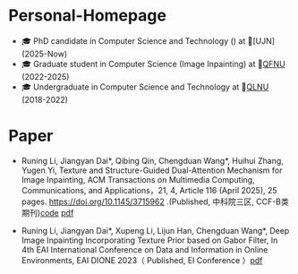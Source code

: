 # Personal-Homepage

* 🎓 PhD candidate in Computer Science and Technology () at 🏫[UJN] (2025-Now)
* 🎓 Graduate student in Computer Science (Image Inpainting) at 🏫[QFNU](https://www.qfnu.edu.cn/) (2022-2025)
* 🎓 Undergraduate in Computer Science and Technology at 🏫[QLNU](https://www.qlnu.edu.cn/) (2018-2022)

# Paper
* Runing Li, Jiangyan Dai*, Qibing Qin, Chengduan Wang*, Huihui Zhang, Yugen Yi, Texture and Structure-Guided Dual-Attention Mechanism for Image Inpainting, ACM Transactions on Multimedia Computing, Communications, and Applications，21, 4, Article 116 (April 2025), 25 pages. https://doi.org/10.1145/3715962 .(Published, 中科院三区, CCF-B类期刊)[code](https://github.com/QinLab-WFU/TSGDAM) [pdf](https://doi.org/10.1145/3715962)

* Runing Li, Jiangyan Dai*, Xupeng Li, Lijun Han, Chengduan Wang*, Deep Image Inpainting Incorporating Texture Prior based on Gabor Filter, In 4th EAI International Conference on Data and Information in Online Environments, EAI DIONE 2023（ Published, EI Conference ）[pdf](https://link.springer.com/chapter/10.1007/978-3-031-80713-8_3)
